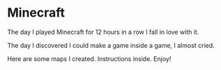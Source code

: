 # Minecraft

The day I played Minecraft for 12 hours in a row I fall in love with it.

The day I discovered I could make a game inside a game, I almost cried.

Here are some maps I created. Instructions inside. Enjoy!
